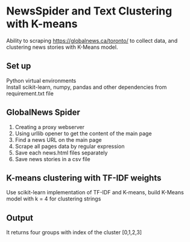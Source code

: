 # NewsSpider and Text Clustering with K-means

Ability to scraping <link>https://globalnews.ca/toronto/</link> to collect data, and clustering news stories with K-Means model.

## Set up
Python virtual environments</br>
Install scikit-learn, numpy, pandas and other dependencies from requirement.txt file

## GlobalNews Spider
1. Creating a proxy webserver
2. Using urllib opener to get the content of the main page
3. Find a news URL on the main page
4. Scrape all pages data by regular expression
5. Save each news.html files separately
6. Save news stories in a csv file

## K-means clustering with TF-IDF weights
Use scikit-learn implementation of TF-IDF and K-means, build K-Means model with k = 4 for clustering strings

## Output
It returns four groups with index of the cluster [0,1,2,3]
